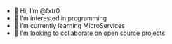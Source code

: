 - 👋 Hi, I’m @fxtr0
- 👀 I’m interested in programming
- 🌱 I’m currently learning MicroServices
- 💞️ I’m looking to collaborate on open source projects

<!---
fxtr0/fxtr0 is a ✨ special ✨ repository because its `README.md` (this file) appears on your GitHub profile.
You can click the Preview link to take a look at your changes.
--->
